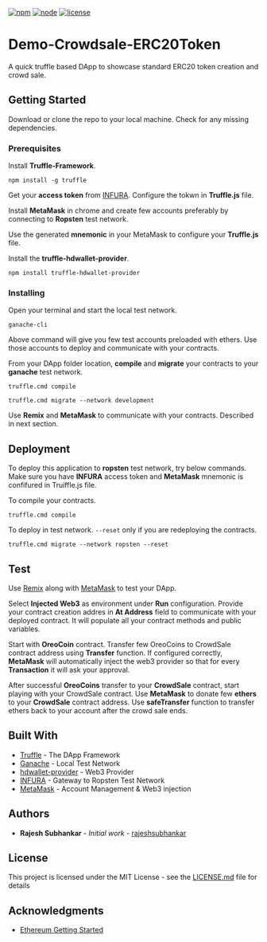 [![npm](https://img.shields.io/cdnjs/v/jquery.svg)]()
[![node](https://img.shields.io/node/v/passport.svg)]()
[![license](https://img.shields.io/packagist/l/doctrine/orm.svg)]()


# Demo-Crowdsale-ERC20Token

A quick truffle based DApp to showcase standard ERC20 token creation and crowd sale.

## Getting Started

Download or clone the repo to your local machine. Check for any missing dependencies.

### Prerequisites

Install **Truffle-Framework**.
```
npm install -g truffle
```

Get your **access token** from [INFURA](https://infura.io/). Configure the tokwn in **Truffle.js** file.

Install **MetaMask** in chrome and create few accounts preferably by connecting to **Ropsten** test network. 

Use the generated **mnemonic** in your MetaMask to configure your **Truffle.js** file.

Install the **truffle-hdwallet-provider**.
```
npm install truffle-hdwallet-provider
```

### Installing

Open your terminal and start the local test network.
```
ganache-cli
```
Above command will give you few test accounts preloaded with ethers. Use those accounts to deploy and communicate with your contracts.

From your DApp folder location, **compile** and **migrate** your contracts to your **ganache** test network.
```
truffle.cmd compile
```
```
truffle.cmd migrate --network development
```

Use **Remix** and **MetaMask** to communicate with your contracts. Described in next section.


## Deployment

To deploy this application to **ropsten** test network, try below commands. Make sure you have **INFURA** access token and **MetaMask** mnemonic is confifured in Truiffle.js file.

To compile your contracts.
```
truffle.cmd compile
```
To deploy in test network. `--reset` only if you are redeploying the contracts.
```
truffle.cmd migrate --network ropsten --reset
```

## Test

Use [Remix](https://remix.ethereum.org/) along with [MetaMask](https://metamask.io/) to test your DApp. 

Select **Injected Web3** as environment under **Run** configuration. Provide your contract creation addres in **At Address** field to communicate with your deployed contract. It will populate all your contract methods and public variables. 

Start with **OreoCoin** contract. Transfer few OreoCoins to CrowdSale contract address using **Transfer** function. If configured correctly, **MetaMask** will automatically inject the web3 provider so that for every **Transaction** it will ask your approval.

After successful **OreoCoins** transfer to your **CrowdSale** contract, start playing with your CrowdSale contract. Use **MetaMask** to donate few **ethers** to your **CrowdSale** contract address. Use **safeTransfer** function to transfer ethers back to your account after the crowd sale ends. 

## Built With

* [Truffle](http://truffleframework.com/) - The DApp Framework
* [Ganache](https://github.com/trufflesuite/ganache-cli) - Local Test Network
* [hdwallet-provider](https://github.com/trufflesuite/truffle-hdwallet-provider) - Web3 Provider
* [INFURA](https://infura.io/) - Gateway to Ropsten Test Network
* [MetaMask](https://metamask.io/) - Account Management & Web3 injection


## Authors

* **Rajesh Subhankar** - *Initial work* - [rajeshsubhankar](https://github.com/rajeshsubhankar)

## License

This project is licensed under the MIT License - see the [LICENSE.md](LICENSE.md) file for details

## Acknowledgments

* [Ethereum Getting Started](https://www.ethereum.org/crowdsale)


